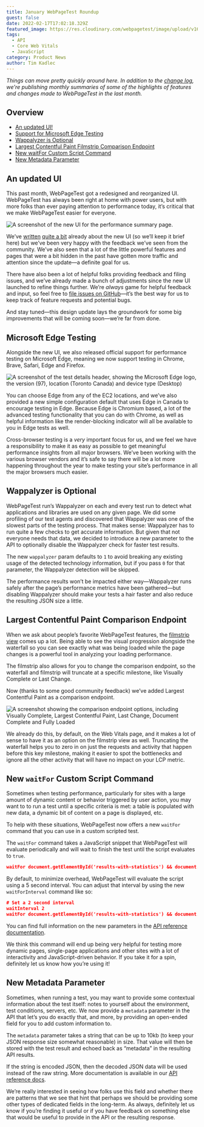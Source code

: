 ```yaml
---
title: January WebPageTest Roundup
guest: false
date: 2022-02-17T17:02:18.329Z
featured_image: https://res.cloudinary.com/webpagetest/image/upload/v1645118047/jan-roundup_yrww06.png
tags:
  - API
  - Core Web Vitals
  - JavaScript
category: Product News
author: Tim Kadlec
---
```

*Things can move pretty quickly around here. In addition to the [change log](https://docs.webpagetest.org/change-log/), we're publishing monthly summaries of some of the highlights of features and changes made to WebPageTest in the last month.*

## Overview

* [An updated UI!](#an-updated-ui)
* [Support for Microsoft Edge Testing](#microsoft-edge-testing)
* [Wappalyzer is Optional](#wappalyzer-is-optional)
* [Largest Contentful Paint Filmstrip Comparison Endpoint](#largest-contentful-paint-comparison-endpoint)
* [New waitFor Custom Script Command](#new-waitfor-custom-script-command)
* [New Metadata Parameter](#new-metadata-parameter)

## An updated UI

This past month, WebPageTest got a redesigned and reorganized UI. WebPageTest has always been right at home with power users, but with more folks than ever paying attention to performance today, it’s critical that we make WebPageTest easier for everyone.

![A screenshot of the new UI for the performance summary page.](https://res.cloudinary.com/webpagetest/image/upload/v1645117546/jan-roundup-ui_zzmpvc.png "Wide:")

We’ve [written](https://blog.webpagetest.org/posts/unveiling-the-new-wpt-ui/) [quite a bit](https://blog.webpagetest.org/posts/a-backstage-tour-of-webpagetests-new-ui/) already about the new UI (so we’ll keep it brief here) but we’ve been very happy with the feedback we’ve seen from the community. We’ve also seen that a lot of the little powerful features and pages that were a bit hidden in the past have gotten more traffic and attention since the update—a definite goal for us.

There have also been a lot of helpful folks providing feedback and filing issues, and we’ve already made a bunch of adjustments since the new UI launched to refine things further. We’re *always* game for helpful feedback and input, so feel free to [file issues on GitHub](https://github.com/WPO-Foundation/webpagetest/issues/new/choose)—it’s the best way for us to keep track of feature requests and potential bugs.

And stay tuned—this design update lays the groundwork for some big improvements that will be coming soon—we’re far from done.

## Microsoft Edge Testing

Alongside the new UI, we also released official support for performance testing on Microsoft Edge, meaning we now support testing in Chrome, Brave, Safari, Edge and Firefox.

![A screenshot of the test details header, showing the Microsoft Edge logo, the version (97), location (Toronto Canada) and device type (Desktop)](https://res.cloudinary.com/webpagetest/image/upload/v1645117546/jan-roundup-edge_dx0i3u.png)

You can choose Edge from any of the EC2 locations, and we’ve also provided a new simple configuration default that uses Edge in Canada to encourage testing in Edge. Because Edge is Chromium based, a lot of the advanced testing functionality that you can do with Chrome, as well as helpful information like the render-blocking indicator will all be available to you in Edge tests as well.

Cross-browser testing is a *very* important focus for us, and we feel we have a responsibility to make it as easy as possible to get meaningful performance insights from all major browsers. We’ve been working with the various browser vendors and it’s safe to say there will be a lot more happening throughout the year to make testing your site’s performance in all the major browsers much easier.

## Wappalyzer is Optional

WebPageTest run’s Wappalyzer on each and every test run to detect what applications and libraries are used on any given page. We did some profiling of our test agents and discovered that Wappalyzer was one of the slowest parts of the testing process. That makes sense: Wappalyzer has to run quite a few checks to get accurate information. But given that not everyone needs that data, we decided to introduce a new parameter to the API to optionally disable the Wappalyzer check for faster test results.

The new `wappalyzer` param defaults to `1` to avoid breaking any existing usage of the detected technology information, but if you pass `0` for that parameter, the Wappalyzer detection will be skipped.

The performance results won’t be impacted either way—Wappalyzer runs safely after the page’s performance metrics have been gathered—but disabling Wappalyzer should make your tests a hair faster and also reduce the resulting JSON size a little.

## Largest Contentful Paint Comparison Endpoint

When we ask about people’s favorite WebPageTest features, the [filmstrip view](https://www.webpagetest.org/video/compare.php?tests=220210_AiDcG1_MDB-r:1-c:0-e:filmstrip) comes up a lot. Being able to see the visual progression alongside the waterfall so you can see exactly what was being loaded while the page changes is a powerful tool in analyzing your loading performance.

The filmstrip also allows for you to change the comparison endpoint, so the waterfall and filmstrip will truncate at a specific milestone, like Visually Complete or Last Change.

Now (thanks to some good community feedback) we’ve added Largest Contentful Paint as a comparison endpoint.

![A screenshot showing the comparison endpoint options, including Visually Complete, Largest Contentful Paint, Last Change, Document Complete and Fully Loaded](https://res.cloudinary.com/webpagetest/image/upload/v1645117546/jan-roundup-lcp_xq3i7o.png)

We already do this, by default, on the Web Vitals page, and it makes a lot of sense to have it as an option on the filmstrip view as well. Truncating the waterfall helps you to zero in on just the requests and activity that happen before this key milestone, making it easier to spot the bottlenecks and ignore all the other activity that will have no impact on your LCP metric.

## New `waitFor` Custom Script Command

Sometimes when testing performance, particularly for sites with a large amount of dynamic content or behavior triggered by user action, you may want to to run a test until a specific criteria is met: a table is populated with new data, a dynamic bit of content on a page is displayed, etc.

To help with these situations, WebPageTest now offers a new `waitFor` command that you can use in a custom scripted test. 

The `waitFor` command takes a JavaScript snippet that WebPageTest will evaluate periodically and will wait to finish the test until the script evaluates to `true`.

```json
waitFor	document.getElementById('results-with-statistics') && document.getElementById('results-with-statistics').innerText.length > 0
```

By default, to minimize overhead, WebPageTest will evaluate the script using a 5 second interval. You can adjust that interval by using the new `waitForInterval` command like so:

```json
# Set a 2 second interval
waitInterval 2
waitFor	document.getElementById('results-with-statistics') && document.getElementById('results-with-statistics').innerText.length > 0
```

You can find full information on the new parameters in the [API reference documentation](https://docs.webpagetest.org/api/reference/). 

We think this command will end up being very helpful for testing more dynamic pages, single-page applications and other sites with a lot of interactivity and JavaScript-driven behavior. If you take it for a spin, definitely let us know how you’re using it!

## New Metadata Parameter

Sometimes, when running a test, you may want to provide some contextual information about the test itself: notes to yourself about the environment, test conditions, servers, etc. We now provide a `metadata` parameter in the API that let’s you do exactly that, and more, by providing an open-ended field for you to add custom information to.

The `metadata` parameter takes a string that can be up to 10kb (to keep your JSON response size somewhat reasonable) in size. That value will then be stored with the test result and echoed back as “metadata” in the resulting API results.

If the string is encoded JSON, then the decoded JSON data will be used instead of the raw string. More documentation is available in our [API reference docs](https://docs.webpagetest.org/api/reference/).

We’re really interested in seeing how folks use this field and whether there are patterns that we see that hint that perhaps we should be providing some other types of dedicated fields in the long-term. As always, definitely let us know if you’re finding it useful or if you have feedback on something else that would be useful to provide in the API or the resulting response.